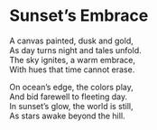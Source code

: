 # Sunset’s Embrace

A canvas painted, dusk and gold,  
As day turns night and tales unfold.  
The sky ignites, a warm embrace,  
With hues that time cannot erase.  

On ocean’s edge, the colors play,  
And bid farewell to fleeting day.  
In sunset’s glow, the world is still,  
As stars awake beyond the hill.